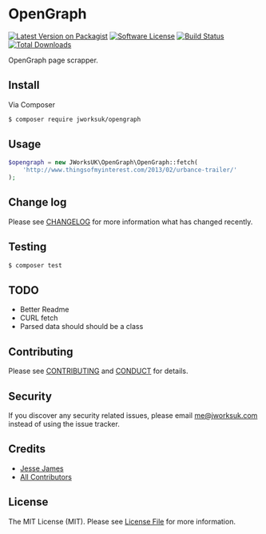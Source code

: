 # OpenGraph

[![Latest Version on Packagist][ico-version]][link-packagist]
[![Software License][ico-license]](LICENSE.md)
[![Build Status][ico-travis]][link-travis]
[![Total Downloads][ico-downloads]][link-downloads]

OpenGraph page scrapper.

## Install

Via Composer

``` bash
$ composer require jworksuk/opengraph
```

## Usage

``` php
$opengraph = new JWorksUK\OpenGraph\OpenGraph::fetch(
    'http://www.thingsofmyinterest.com/2013/02/urbance-trailer/'
);
```

## Change log

Please see [CHANGELOG](CHANGELOG.md) for more information what has changed recently.

## Testing

``` bash
$ composer test
```

## TODO

 - Better Readme
 - CURL fetch
 - Parsed data should should be a class

## Contributing

Please see [CONTRIBUTING](CONTRIBUTING.md) and [CONDUCT](CONDUCT.md) for details.

## Security

If you discover any security related issues, please email me@jworksuk.com instead of using the issue tracker.

## Credits

- [Jesse James][link-author]
- [All Contributors][link-contributors]

## License

The MIT License (MIT). Please see [License File](LICENSE.md) for more information.

[ico-version]: https://img.shields.io/packagist/v/jworksuk/opengraph.svg?style=flat-square
[ico-license]: https://img.shields.io/badge/license-MIT-brightgreen.svg?style=flat-square
[ico-travis]: https://img.shields.io/travis/JWorksUK/opengraph/master.svg?style=flat-square
[ico-downloads]: https://img.shields.io/packagist/dt/jworksuk/opengraph.svg?style=flat-square

[link-packagist]: https://packagist.org/packages/jworksuk/opengraph
[link-travis]: https://travis-ci.org/JWorksUK/opengraph
[link-downloads]: https://packagist.org/packages/jworksuk/opengraph
[link-author]: https://github.com/jworksuk
[link-contributors]: ../../contributors
